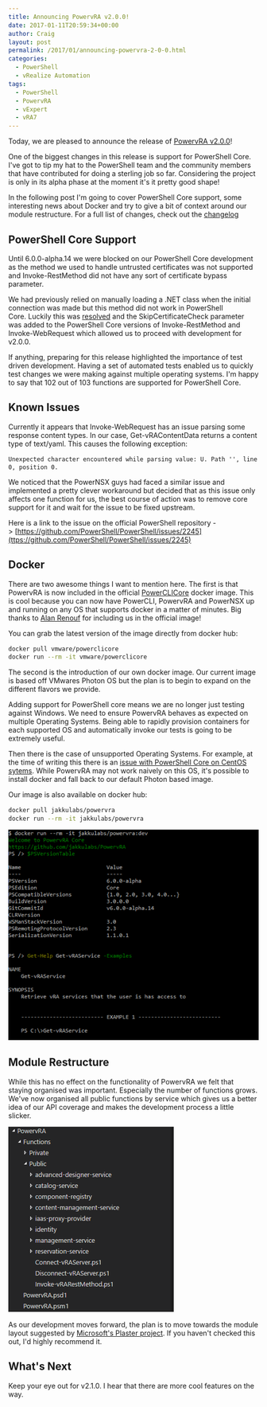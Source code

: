 ```yaml
---
title: Announcing PowervRA v2.0.0!
date: 2017-01-11T20:59:34+00:00
author: Craig
layout: post
permalink: /2017/01/announcing-powervra-2-0-0.html
categories:
  - PowerShell
  - vRealize Automation
tags:
  - PowerShell
  - PowervRA
  - vExpert
  - vRA7
---
```


Today, we are pleased to announce the release of [PowervRA v2.0.0](https://github.com/jakkulabs/PowervRA)!

One of the biggest changes in this release is support for PowerShell Core. I've got to tip my hat to the PowerShell team and the community members that have contributed for doing a sterling job so far. Considering the project is only in its alpha phase at the moment it's it pretty good shape!

In the following post I'm going to cover PowerShell Core support, some interesting news about Docker and try to give a bit of context around our module restructure. For a full list of changes, check out the [changelog](https://github.com/jakkulabs/PowervRA/blob/master/CHANGELOG.md)

<!--more-->

## PowerShell Core Support

Until 6.0.0-alpha.14 we were blocked on our PowerShell Core development as the method we used to handle untrusted certificates was not supported and Invoke-RestMethod did not have any sort of certificate bypass parameter.

We had previously relied on manually loading a .NET class when the initial connection was made but this method did not work in PowerShell Core. Luckily this was [resolved]("https://github.com/PowerShell/PowerShell/issues/1945) and the SkipCertificateCheck parameter was added to the PowerShell Core versions of Invoke-RestMethod and Invoke-WebRequest which allowed us to proceed with development for v2.0.0.

If anything, preparing for this release highlighted the importance of test driven development. Having a set of automated tests enabled us to quickly test changes we were making against multiple operating systems. I'm happy to say that 102 out of 103 functions are supported for PowerShell Core.

## Known Issues

Currently it appears that Invoke-WebRequest has an issue parsing some response content types. In our case, Get-vRAContentData returns a content type of text/yaml. This causes the following exception:

```
Unexpected character encountered while parsing value: U. Path '', line 0, position 0.
```

We noticed that the PowerNSX guys had faced a similar issue and implemented a pretty clever workaround but decided that as this issue only affects one function for us, the best course of action was to remove core support for it and wait for the issue to be fixed upstream.

Here is a link to the issue on the official PowerShell repository -> [https://github.com/PowerShell/PowerShell/issues/2245](ttps://github.com/PowerShell/PowerShell/issues/2245)

## Docker

There are two awesome things I want to mention here. The first is that PowervRA is now included in the official [PowerCLICore](https://github.com/vmware/powerclicore) docker image. This is cool because you can now have PowerCLI, PowervRA and PowerNSX up and running on any OS that supports docker in a matter of minutes. Big thanks to [Alan Renouf](https://twitter.com/alanrenouf) for including us in the official image!

You can grab the latest version of the image directly from docker hub:

```bash
docker pull vmware/powerclicore
docker run --rm -it vmware/powerclicore
```

The second is the introduction of our own docker image. Our current image is based off VMwares Photon OS but the plan is to begin to expand on the different flavors we provide.

Adding support for PowerShell core means we are no longer just testing against Windows. We need to ensure PowervRA behaves as expected on multiple Operating Systems. Being able to rapidly provision containers for each supported OS and automatically invoke our tests is going to be extremely useful.

Then there is the case of unsupported Operating Systems. For example, at the time of writing this there is an [issue with PowerShell Core on CentOS sytems]("https://github.com/PowerShell/PowerShell/issues/2511). While PowervRA may not work naively on this OS, it's possible to install docker and fall back to our default Photon based image.

Our image is also available on docker hub:

```bash
docker pull jakkulabs/powervra
docker run --rm -it jakkulabs/powervra
```

![docker](/assets/images/docker.png)

## Module Restructure

While this has no effect on the functionality of PowervRA we felt that staying organised was important. Especially the number of functions grows. We've now organised all public functions by service which gives us a better idea of our API coverage and makes the development process a little slicker.

![module-restructure](/assets/images/module-restructure.png)

As our development moves forward, the plan is to move towards the module layout suggested by [Microsoft's Plaster project](https://github.com/PowerShell/Plaster). If you haven't checked this out, I'd highly recommend it.

## What's Next

Keep your eye out for v2.1.0. I hear that there are more cool features on the way.
